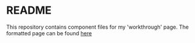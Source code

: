 # README

This repository contains component files for my 'workthrough' page. The formatted page can be found [here](https://doanqv.github.io/workthroughs/) 
